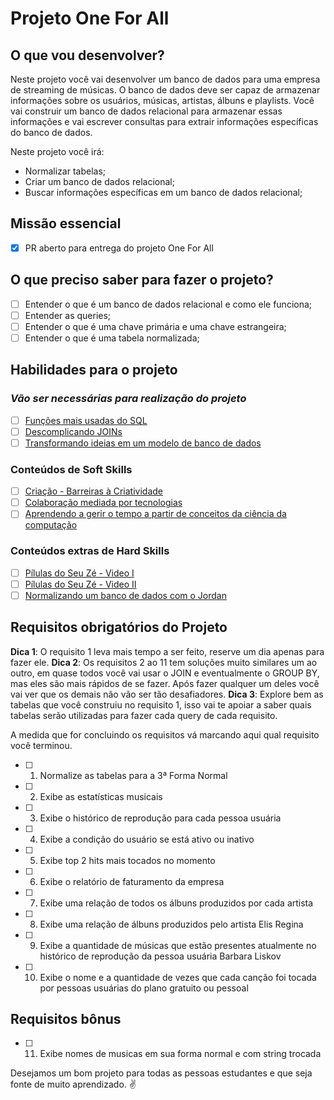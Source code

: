 # Projeto One For All

## O que vou desenvolver?

Neste projeto você vai desenvolver um banco de dados para uma empresa de streaming de músicas. O banco de dados deve ser capaz de armazenar informações sobre os usuários, músicas, artistas, álbuns e playlists. Você vai construir um banco de dados relacional para armazenar essas informações e vai escrever consultas para extrair informações específicas do banco de dados.

Neste projeto você irá:

- Normalizar tabelas;
- Criar um banco de dados relacional;
- Buscar informações específicas em um banco de dados relacional;

## Missão essencial

- [X] PR aberto para entrega do projeto One For All

## O que preciso saber para fazer o projeto?

- [ ] Entender o que é um banco de dados relacional e como ele funciona;
- [ ] Entender as queries;
- [ ] Entender o que é uma chave primária e uma chave estrangeira;
- [ ] Entender o que é uma tabela normalizada;

## Habilidades para o projeto

### _Vão ser necessárias para realização do projeto_

- [ ] [Funções mais usadas do SQL](https://app.betrybe.com/learn/course/5e938f69-6e32-43b3-9685-c936530fd326/module/94d0e996-1827-4fbc-bc24-c99fb592925b/section/a10ee6b2-77b9-493f-ab76-a8f9822c5608/day/6ead052e-46e3-4d96-a207-873325293189/lesson/a5480a5e-96b0-4728-a238-d0b5f513ed26)
- [ ] [Descomplicando JOINs](https://app.betrybe.com/learn/course/5e938f69-6e32-43b3-9685-c936530fd326/module/94d0e996-1827-4fbc-bc24-c99fb592925b/section/a10ee6b2-77b9-493f-ab76-a8f9822c5608/day/783f9e5d-06b1-485e-9268-7df42aa26324/lesson/a2e57822-822a-45ab-a5ce-2d64c417de76)
- [ ] [Transformando ideias em um modelo de banco de dados](https://app.betrybe.com/learn/course/5e938f69-6e32-43b3-9685-c936530fd326/module/94d0e996-1827-4fbc-bc24-c99fb592925b/section/a10ee6b2-77b9-493f-ab76-a8f9822c5608/day/c04b45a4-0412-45ee-b2a9-de3d923a4ded/lesson/7f07a687-f50b-42e9-bab4-1bde21ad9207)

### Conteúdos de Soft Skills

- [ ] [Criação - Barreiras à Criatividade](https://app.betrybe.com/learn/course/5e938f69-6e32-43b3-9685-c936530fd326/module/2e0692c9-e226-4e95-860a-b4cad80e3c3c/section/095ce2ea-142a-4408-9fb4-70f93a234914/day/e1317f33-1b4a-4ae8-8e61-b808909f74ed/lesson/de42f0bb-d297-4cd8-ade9-0e7262f6c341)
- [ ] [Colaboração mediada por tecnologias](https://app.betrybe.com/learn/course/5e938f69-6e32-43b3-9685-c936530fd326/module/2e0692c9-e226-4e95-860a-b4cad80e3c3c/section/095ce2ea-142a-4408-9fb4-70f93a234914/day/5a1416e5-a620-422c-a10b-1371aee196c3/lesson/7aa9dea9-2a25-4e4f-8598-8fe02ce599f4)
- [ ] [Aprendendo a gerir o tempo a partir de conceitos da ciência da computação](https://www.ted.com/talks/brian_christian_how_to_manage_your_time_more_effectively_according_to_machines)

### Conteúdos extras de Hard Skills

- [ ] [Pílulas do Seu Zé - Video I](https://trybecourse.slack.com/archives/C044ADR9NUT/p1683150490151029)
- [ ] [Pílulas do Seu Zé - Video II](https://trybecourse.slack.com/archives/C044ADR9NUT/p1683238556380009)
- [ ] [Normalizando um banco de dados com o Jordan](https://app.betrybe.com/learn/course/5e938f69-6e32-43b3-9685-c936530fd326/live-lectures/421eaf0a-9cc0-44e3-8654-e17987539242/recording/c57d1cb6-541c-4460-baf1-2f5a4f0e4f75)
## Requisitos obrigatórios do Projeto

**Dica 1**: O requisito 1 leva mais tempo a ser feito, reserve um dia apenas para fazer ele.
**Dica 2**: Os requisitos 2 ao 11 tem soluções muito similares um ao outro, em quase todos você vai usar o JOIN e eventualmente o GROUP BY, mas eles são mais rápidos de se fazer. Após fazer qualquer um deles você vai ver que os demais não vão ser tão desafiadores.
**Dica 3**: Explore bem as tabelas que você construiu no requisito 1, isso vai te apoiar a saber quais tabelas serão utilizadas para fazer cada query de cada requisito.

A medida que for concluindo os requisitos vá marcando aqui qual requisito você terminou.

- [ ] 1. Normalize as tabelas para a 3ª Forma Normal
- [ ] 2. Exibe as estatísticas musicais
- [ ] 3. Exibe o histórico de reprodução para cada pessoa usuária
- [ ] 4. Exibe a condição do usuário se está ativo ou inativo
- [ ] 5. Exibe top 2 hits mais tocados no momento
- [ ] 6. Exibe o relatório de faturamento da empresa
- [ ] 7. Exibe uma relação de todos os álbuns produzidos por cada artista
- [ ] 8. Exibe uma relação de álbuns produzidos pelo artista Elis Regina
- [ ] 9. Exibe a quantidade de músicas que estão presentes atualmente no histórico de reprodução da pessoa usuária Barbara Liskov
- [ ] 10. Exibe o nome e a quantidade de vezes que cada canção foi tocada por pessoas usuárias do plano gratuito ou pessoal

## Requisitos bônus

- [ ] 11. Exibe nomes de musicas em sua forma normal e com string trocada

Desejamos um bom projeto para todas as pessoas estudantes e que seja fonte de muito aprendizado. ✌️
